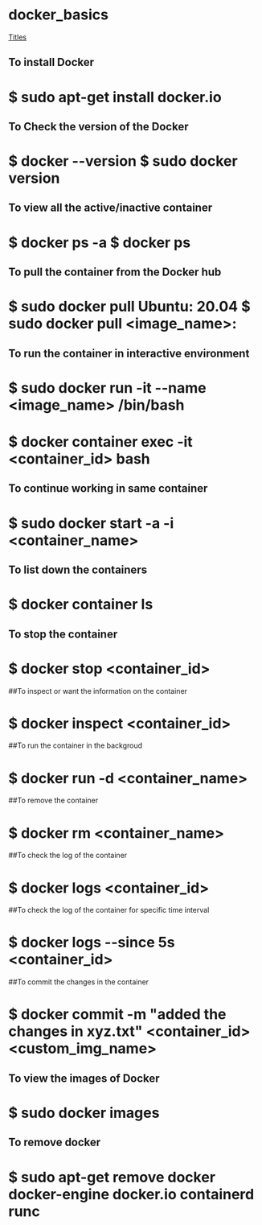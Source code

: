 # docker_basics
[Titles](#commands-For-Docker)

## To install Docker

  # $ sudo apt-get install docker.io

## To Check the version of the Docker

  # $ docker --version $ sudo docker version

## To view all the active/inactive container

  # $ docker ps -a $ docker ps

## To pull the container from the Docker hub

  # $ sudo docker pull Ubuntu: 20.04 $ sudo docker pull <image_name>:<version>

## To run the container in interactive environment

  # $ sudo docker run -it --name <image_name> /bin/bash 
  # $ docker container exec -it <container_id> bash

## To continue working in same container

  # $ sudo docker start -a -i <container_name>

## To list down the containers

  # $ docker container ls

## To stop the container

  # $ docker stop <container_id>

##To inspect or want the information on the container

  # $ docker inspect <container_id>

##To run the container in the backgroud

  # $ docker run -d <container_name>

##To remove the container

  # $ docker rm <container_name>

##To check the log of the container

  # $ docker logs <container_id>

##To check the log of the container for specific time interval

  # $ docker logs --since 5s <container_id>

##To commit the changes in the container

  # $ docker commit -m "added the changes in xyz.txt" <container_id> <custom_img_name>

## To view the images of Docker

  # $ sudo docker images

## To remove docker

  # $ sudo apt-get remove docker docker-engine docker.io containerd runc
